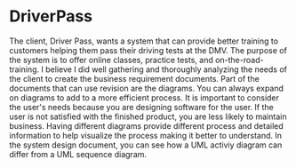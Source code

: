 # DriverPass

The client, Driver Pass, wants a system that can provide better training to customers helping them pass their driving tests at the DMV. The purpose of the system is to offer online classes, practice tests, and on-the-road-training. I believe I did well gathering and thoroughly analyzing the needs of the client to create the business requirement documents. Part of the documents that can use revision are the diagrams. You can always expand on diagrams to add to a more efficient process. It is important to consider the user's needs because you are designing software for the user. If the user is not satisfied with the finished product, you are less likely to maintain business. Having different diagrams provide different process and detailed information to help visualize the process making it better to understand. In the system design document, you can see how a UML activiy diagram can differ from a UML sequence diagram. 

